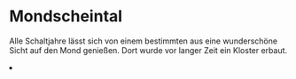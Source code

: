 # Mondscheintal

Alle Schaltjahre lässt sich von einem bestimmten aus eine wunderschöne Sicht auf den Mond genießen. Dort wurde vor
langer Zeit ein Kloster erbaut.

<procedure title="Städte und besondere Orte">
<list columns="3">
<li><a href="Kloster-des-Himmels.md"></a></li>
</list>
</procedure>
